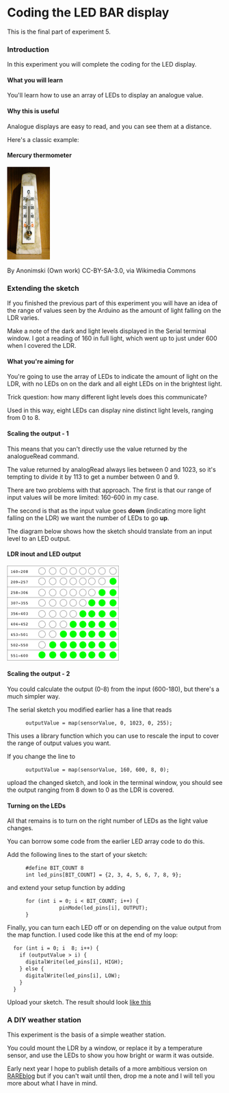 Coding the LED BAR display
==========================

This is the final part of experiment 5.

### Introduction

In this experiment you will complete the coding for the LED display.

#### What you will learn

You'll learn how to use an array of LEDs to display an analogue value.

#### Why this is useful

Analogue displays are easy to read, and you can see them at a distance.

Here's a classic example:

#### Mercury thermometer

![Mercury thermometer](images/Mercury_Thermometer.jpg)

By Anonimski (Own work) CC-BY-SA-3.0, via Wikimedia Commons

### Extending the sketch

If you finished the previous part of this experiment you will have an
idea of the range of values seen by the Arduino as the amount of light
falling on the LDR varies.

Make a note of the dark and light levels displayed in the Serial
terminal window. I got a reading of 160 in full light, which went up to
just under 600 when I covered the LDR.

#### What you're aiming for

You're going to use the array of LEDs to indicate the amount of light on
the LDR, with no LEDs on on the dark and all eight LEDs on in the
brightest light.

Trick question: how many different light levels does this communicate?

Used in this way, eight LEDs can display nine distinct light levels,
ranging from 0 to 8.

#### Scaling the output - 1

This means that you can't directly use the value returned by the
analogueRead command.

The value returned by analogRead always lies between 0 and 1023, so it's
tempting to divide it by 113 to get a number between 0 and 9.

There are two problems with that approach. The first is that our range
of input values will be more limited: 160-600 in my case.

The second is that as the input value goes **down** (indicating more
light falling on the LDR) we want the number of LEDs to go **up**.

The diagram below shows how the sketch should translate from an input
level to an LED output.

#### LDR inout and LED output

![LDR inout and LED output](images/ldr-leds.png)

#### Scaling the output - 2

You could calculate the output (0-8) from the input (600-180), but
there's a much simpler way.

The serial sketch you modified earlier has a line that reads

          outputValue = map(sensorValue, 0, 1023, 0, 255);

This uses a library function which you can use to rescale the input to
cover the range of output values you want.

If you change the line to

          outputValue = map(sensorValue, 160, 600, 8, 0);

upload the changed sketch, and look in the terminal window, you should
see the output ranging from 8 down to 0 as the LDR is covered.

#### Turning on the LEDs

All that remains is to turn on the right number of LEDs as the light
value changes.

You can borrow some code from the earlier LED array code to do this.

Add the following lines to the start of your sketch:

          #define BIT_COUNT 8
          int led_pins[BIT_COUNT] = {2, 3, 4, 5, 6, 7, 8, 9};

and extend your setup function by adding

          for (int i = 0; i < BIT_COUNT; i++) {
                     pinMode(led_pins[i], OUTPUT);
          }

Finally, you can turn each LED off or on depending on the value output
from the map function. I used code like this at the end of my loop:

      for (int i = 0; i  8; i++) {
        if (outputValue > i) {
          digitalWrite(led_pins[i], HIGH);
        } else {
          digitalWrite(led_pins[i], LOW);
        }
      }

Upload your sketch. The result should look [like
this](http://youtu.be/SjATZ9scOUM)

### A DIY weather station

This experiment is the basis of a simple weather station.

You could mount the LDR by a window, or replace it by a temperature
sensor, and use the LEDs to show you how bright or warm it was outside.

Early next year I hope to publish details of a more ambitious version on
[RAREblog](http://blog.rareschool.com/) but if you can't wait until
then, drop me a note and I will tell you more about what I have in mind.
